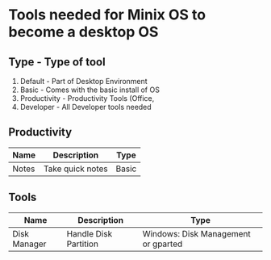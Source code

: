 # Tools needed for Minix OS to become a desktop OS

## Type - Type of tool
1. Default - Part of Desktop Environment
1. Basic - Comes with the basic install of OS
1. Productivity - Productivity Tools (Office, 
1. Developer - All Developer tools needed

## Productivity
Name         | Description | Type
------------ | ------------------------------ | ---------------
Notes | Take quick notes | Basic

## Tools
Name         | Description | Type
------------ | ------------------------------ | ---------------
Disk Manager | Handle Disk Partition | Windows: Disk Management or gparted
